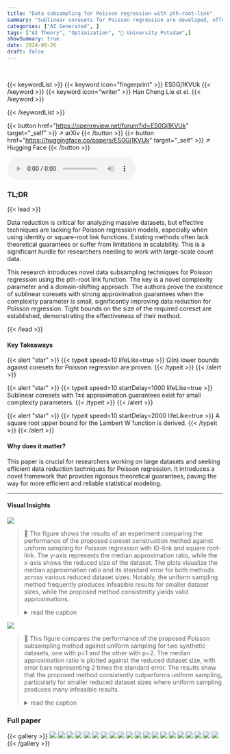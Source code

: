 ```yaml
---
title: "Data subsampling for Poisson regression with pth-root-link"
summary: "Sublinear coresets for Poisson regression are developed, offering 1±ε approximation guarantees, with complexity analyzed using a novel parameter and domain shifting."
categories: ["AI Generated", ]
tags: ["AI Theory", "Optimization", "🏢 University Potsdam",]
showSummary: true
date: 2024-09-26
draft: false
---
```


<br>

{{< keywordList >}}
{{< keyword icon="fingerprint" >}} ES0Gj1KVUk {{< /keyword >}}
{{< keyword icon="writer" >}} Han Cheng Lie et el. {{< /keyword >}}
 
{{< /keywordList >}}

{{< button href="https://openreview.net/forum?id=ES0Gj1KVUk" target="_self" >}}
↗ arXiv
{{< /button >}}
{{< button href="https://huggingface.co/papers/ES0Gj1KVUk" target="_self" >}}
↗ Hugging Face
{{< /button >}}



<audio controls>
    <source src="https://ai-paper-reviewer.com/ES0Gj1KVUk/podcast.wav" type="audio/wav">
    Your browser does not support the audio element.
</audio>


### TL;DR


{{< lead >}}

Data reduction is critical for analyzing massive datasets, but effective techniques are lacking for Poisson regression models, especially when using identity or square-root link functions.  Existing methods often lack theoretical guarantees or suffer from limitations in scalability.  This is a significant hurdle for researchers needing to work with large-scale count data. 

This research introduces novel data subsampling techniques for Poisson regression using the pth-root link function.  The key is a novel complexity parameter and a domain-shifting approach.  The authors prove the existence of sublinear coresets with strong approximation guarantees when the complexity parameter is small, significantly improving data reduction for Poisson regression.  Tight bounds on the size of the required coreset are established, demonstrating the effectiveness of their method.

{{< /lead >}}


#### Key Takeaways

{{< alert "star" >}}
{{< typeit speed=10 lifeLike=true >}} Ω(n) lower bounds against coresets for Poisson regression are proven. {{< /typeit >}}
{{< /alert >}}

{{< alert "star" >}}
{{< typeit speed=10 startDelay=1000 lifeLike=true >}} Sublinear coresets with 1±ε approximation guarantees exist for small complexity parameters. {{< /typeit >}}
{{< /alert >}}

{{< alert "star" >}}
{{< typeit speed=10 startDelay=2000 lifeLike=true >}} A square root upper bound for the Lambert W function is derived. {{< /typeit >}}
{{< /alert >}}

#### Why does it matter?
This paper is crucial for researchers working on large datasets and seeking efficient data reduction techniques for Poisson regression. It introduces a novel framework that provides rigorous theoretical guarantees, paving the way for more efficient and reliable statistical modeling.

------
#### Visual Insights



![](https://ai-paper-reviewer.com/ES0Gj1KVUk/figures_32_1.jpg)

> 🔼 The figure shows the results of an experiment comparing the performance of the proposed coreset construction method against uniform sampling for Poisson regression with ID-link and square root-link.  The y-axis represents the median approximation ratio, while the x-axis shows the reduced size of the dataset. The plots visualize the median approximation ratio and its standard error for both methods across various reduced dataset sizes. Notably, the uniform sampling method frequently produces infeasible results for smaller dataset sizes, while the proposed method consistently yields valid approximations.
> <details>
> <summary>read the caption</summary>
> Figure 1: Experimental results for two synthetic data sets with p = 1 (left), respectively p = 2 (right). Our method is presented in red and compared against uniform sampling, which is presented in blue. Solid lines indicate the median and shaded areas indicate ±2 standard errors around the median taken across 201 independent repetitions for each reduced size between 50 and 600 in equal increment steps of 50. For the blue shaded area below the blue solid line, only feasible repetitions were counted, while the blue shaded area above represents the unbounded standard error without this restriction. For some lower reduced sizes, even the median was infinite, which results in an interrupted blue solid line. This indicates that more than half of the repetitions gave infeasible results when using uniform sampling with low sample sizes, while our method never produced infeasible results.
> </details>





![](https://ai-paper-reviewer.com/ES0Gj1KVUk/tables_30_1.jpg)

> 🔼 This figure compares the performance of the proposed Poisson subsampling method against uniform sampling for two synthetic datasets, one with p=1 and the other with p=2.  The median approximation ratio is plotted against the reduced dataset size, with error bars representing 2 times the standard error.  The results show that the proposed method consistently outperforms uniform sampling, particularly for smaller reduced dataset sizes where uniform sampling produces many infeasible results.
> <details>
> <summary>read the caption</summary>
> Figure 1: Experimental results for two synthetic data sets with p = 1 (left), respectively p = 2 (right). Our method is presented in red and compared against uniform sampling, which is presented in blue. Solid lines indicate the median and shaded areas indicate ±2 standard errors around the median taken across 201 independent repetitions for each reduced size between 50 and 600 in equal increment steps of 50. For the blue shaded area below the blue solid line, only feasible repetitions were counted, while the blue shaded area above represents the unbounded standard error without this restriction. For some lower reduced sizes, even the median was infinite, which results in an interrupted blue solid line. This indicates that more than half of the repetitions gave infeasible results when using uniform sampling with low sample sizes, while our method never produced infeasible results.
> </details>





### Full paper

{{< gallery >}}
<img src="https://ai-paper-reviewer.com/ES0Gj1KVUk/1.png" class="grid-w50 md:grid-w33 xl:grid-w25" />
<img src="https://ai-paper-reviewer.com/ES0Gj1KVUk/2.png" class="grid-w50 md:grid-w33 xl:grid-w25" />
<img src="https://ai-paper-reviewer.com/ES0Gj1KVUk/3.png" class="grid-w50 md:grid-w33 xl:grid-w25" />
<img src="https://ai-paper-reviewer.com/ES0Gj1KVUk/4.png" class="grid-w50 md:grid-w33 xl:grid-w25" />
<img src="https://ai-paper-reviewer.com/ES0Gj1KVUk/5.png" class="grid-w50 md:grid-w33 xl:grid-w25" />
<img src="https://ai-paper-reviewer.com/ES0Gj1KVUk/6.png" class="grid-w50 md:grid-w33 xl:grid-w25" />
<img src="https://ai-paper-reviewer.com/ES0Gj1KVUk/7.png" class="grid-w50 md:grid-w33 xl:grid-w25" />
<img src="https://ai-paper-reviewer.com/ES0Gj1KVUk/8.png" class="grid-w50 md:grid-w33 xl:grid-w25" />
<img src="https://ai-paper-reviewer.com/ES0Gj1KVUk/9.png" class="grid-w50 md:grid-w33 xl:grid-w25" />
<img src="https://ai-paper-reviewer.com/ES0Gj1KVUk/10.png" class="grid-w50 md:grid-w33 xl:grid-w25" />
<img src="https://ai-paper-reviewer.com/ES0Gj1KVUk/11.png" class="grid-w50 md:grid-w33 xl:grid-w25" />
<img src="https://ai-paper-reviewer.com/ES0Gj1KVUk/12.png" class="grid-w50 md:grid-w33 xl:grid-w25" />
<img src="https://ai-paper-reviewer.com/ES0Gj1KVUk/13.png" class="grid-w50 md:grid-w33 xl:grid-w25" />
<img src="https://ai-paper-reviewer.com/ES0Gj1KVUk/14.png" class="grid-w50 md:grid-w33 xl:grid-w25" />
<img src="https://ai-paper-reviewer.com/ES0Gj1KVUk/15.png" class="grid-w50 md:grid-w33 xl:grid-w25" />
<img src="https://ai-paper-reviewer.com/ES0Gj1KVUk/16.png" class="grid-w50 md:grid-w33 xl:grid-w25" />
<img src="https://ai-paper-reviewer.com/ES0Gj1KVUk/17.png" class="grid-w50 md:grid-w33 xl:grid-w25" />
<img src="https://ai-paper-reviewer.com/ES0Gj1KVUk/18.png" class="grid-w50 md:grid-w33 xl:grid-w25" />
<img src="https://ai-paper-reviewer.com/ES0Gj1KVUk/19.png" class="grid-w50 md:grid-w33 xl:grid-w25" />
<img src="https://ai-paper-reviewer.com/ES0Gj1KVUk/20.png" class="grid-w50 md:grid-w33 xl:grid-w25" />
{{< /gallery >}}